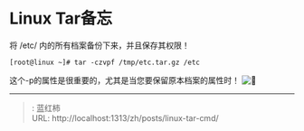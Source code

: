 # Linux Tar备忘


将 /etc/ 内的所有档案备份下来，并且保存其权限！

    [root@linux ~]# tar -czvpf /tmp/etc.tar.gz /etc
    
这个-p的属性是很重要的，尤其是当您要保留原本档案的属性时！
![🐶](/images/posts/DSC_0811.JPG)

---

> : 蓝红柿  
> URL: http://localhost:1313/zh/posts/linux-tar-cmd/  

